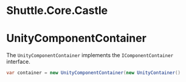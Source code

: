 # Shuttle.Core.Castle

# UnityComponentContainer

The `UnityComponentContainer` implements the `IComponentContainer` interface.  

~~~c#
var container = new UnityComponentContainer(new UnityContainer()
~~~

